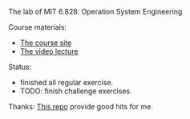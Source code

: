 The lab of MIT 6.828: Operation System Engineering

Course materials:
* [The course site](https://pdos.csail.mit.edu/6.828/2014/schedule.html)
* [The video lecture](https://www.youtube.com/playlist?list=PLfciLKR3SgqNJKKIKUliWoNBBH1VHL3AP)

Status:
* finished all regular exercise.
* TODO: finish challenge exercises.

Thanks: [This repo](https://github.com/petroav/6.828) provide good hits for me.
